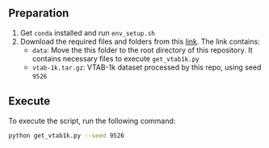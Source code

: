 ## Preparation

1. Get `conda` installed and run `env_setup.sh`
2. Download the required files and folders from this [link](https://buckeyemailosu-my.sharepoint.com/:f:/g/personal/zhang_14217_buckeyemail_osu_edu/ElOvcg8E_H1LlagiH1RyOdQBvnzh59cmS2V9izAdmoHX3g?e=ejRpsi). The link contains: 
    - `data`: Move the this folder to the root directory of this repository. It contains necessary files to execute `get_vtab1k.py`
    - `vtab-1k.tar.gz`: VTAB-1k dataset processed by this repo, using seed `9526`


## Execute

To execute the script, run the following command:

```bash
python get_vtab1k.py --seed 9526
```
